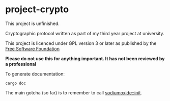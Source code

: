# project-crypto
This project is unfinished.

Cryptographic protocol written as part of my third year project at university.

This project is licenced under GPL version 3 or later as published by the [Free Software Foundation](https://fsf.org)

**Please do not use this for anything important. It has not been reviewed by a professional**

To generate documentation:

```
cargo doc 
```

The main gotcha (so far) is to remember to call [sodiumoxide::init](https://dnaq.github.io/sodiumoxide/sodiumoxide/fn.init.html).

